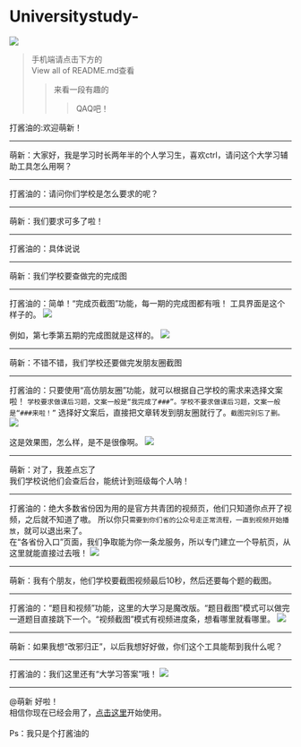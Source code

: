 # Universitystudy-
![](https://github.com/MoGuangYu/Universitystudy-/blob/master/TP/IMG_20191129_094845.jpg)
>手机端请点击下方的<br>View all of README.md查看
>>来看一段有趣的
>>>QAQ吧！

打酱油的:欢迎萌新！
___
萌新：大家好，我是学习时长两年半的个人学习生，喜欢ctrl，请问这个大学习辅助工具怎么用啊？
___
打酱油的：请问你们学校是怎么要求的呢？
___
萌新：我们要求可多了啦！
___
打酱油的：具体说说
___
萌新：我们学校要查做完的完成图
___
打酱油的：简单！“完成页截图”功能，每一期的完成图都有哦！
工具界面是这个样子的。
![](https://github.com/MoGuangYu/Universitystudy-/blob/master/TP/10-46-44-dxx_finish.jpg)<br><br>
例如，第七季第五期的完成图就是这样的。
![](https://github.com/MoGuangYu/Universitystudy-/blob/master/TP/10-49-37-end.jpg)
___
萌新：不错不错，我们学校还要做完发朋友圈截图
___
打酱油的：只要使用“高仿朋友圈”功能，就可以根据自己学校的需求来选择文案啦！
`学校要求做课后习题，文案一般是“我完成了###”。学校不要求做课后习题，文案一般是“###来啦！”`
选择好文案后，直接把文章转发到朋友圈就行了。`截图完别忘了删。`
![](https://github.com/MoGuangYu/Universitystudy-/blob/master/TP/10-58-08-dxx_end.jpg)<br><br>
这是效果图，怎么样，是不是很像啊。
![](https://github.com/MoGuangYu/Universitystudy-/blob/master/TP/10-59-39-dxx_end1.jpg)
___
萌新：对了，我差点忘了<br>我们学校说他们会查后台，能统计到班级每个人呐！
___
打酱油的：绝大多数省份因为用的是官方共青团的视频页，他们只知道你点开了视频，之后就不知道了嗷。
所以你只`需要到你们省的公众号走正常流程，一直到视频开始播放`，就可以退出来了。<br>在“各省份入口”页面，我们争取能为你一条龙服务，所以专门建立一个导航页，从这里就能直接过去哦！
![](https://github.com/MoGuangYu/Universitystudy-/blob/master/TP/11-07-42-dxx_province.jpg)
___
萌新：我有个朋友，他们学校要截图视频最后10秒，然后还要每个题的截图。
___
打酱油的：“题目和视频”功能，这里的大学习是魔改版。“题目截图”模式可以做完一道题目直接跳下一个。“视频截图”模式有视频进度条，想看哪里就看哪里。
![](https://github.com/MoGuangYu/Universitystudy-/blob/master/TP/11-11-54-dxx_video.jpg)
___
萌新：如果我想“改邪归正”，以后我想好好做，你们这个工具能帮到我什么呢？
___
打酱油的：我们这里还有“大学习答案”哦！
![](https://github.com/MoGuangYu/Universitystudy-/blob/master/TP/11-16-04-dxx_answer.jpg)
___
@萌新 好啦！<br>相信你现在已经会用了，[点击这里](http://service-n157vbwh-1252343050.ap-beijing.apigateway.myqcloud.com/release/dxx_finish?done=1)开始使用。<br><br>Ps：我只是个打酱油的
